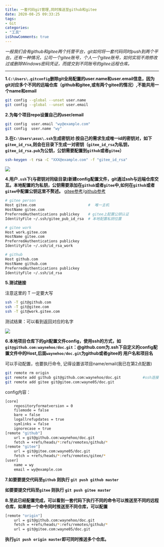```yaml
---
title: 一套代码git管理,同时推送至github和gitee
date: 2020-08-25 09:33:25
tags:
- Git
categories:
- "工具"
isShowComments: true
---
```


 <Boxx/> 

*一般我们会有github和gitee两个托管平台，git如何将一套代码同时push到两个平台。还有一种情况，公司一个gitee账号，个人一个gitee账号，如何实现不用修改过或删除Windows密码凭证，而提交到不同账号的gitee远程仓库。*

---

<!-- more -->

**1.`C:\Users\.gitconfig`删除git全局配置的user.name和user.email信息，因为git对应多个不同的远端仓库（github和gitee,或有两个gitee的情况）,不能共用一个name和email**

```bash
git config --global --unset user.name
git config --global --unset user.email
```

**2.为每个项目repo设置自己的user/email**

```bash
git config  user.email "wy@example.com"
git config  user.name "wy"
```

**3.在`C:\Users\asus\.ssh`生成密钥对:按自己的需求生成唯一id的密钥对，如下`gitee_id_rsa`,则会在目录下生成一对密钥（`gitee_id_rsa`为私钥，`gitee_id_rsa.pub`为公钥，公钥需要配置到`github`或者`gitee`）**

```bash
ssh-keygen -t rsa -C "XXX@example.com" -f "gitee_id_rsa"
```

![](/doc/img/tools/git-keys.png)

**4.用户`.ssh`下(与密钥对同级目录)新建config配置文件，git通过ssh与远端仓库交互。本地配置的为私钥，公钥需要添加在`github`或者`gitee`中,如何在`github`或者`gitee`中配置公钥这里不赘述。** [gitee参考](https://gitee.com/help/articles/4191#article-header0)/[github参考](https://docs.github.com/cn/github/authenticating-to-github/adding-a-new-ssh-key-to-your-github-account)

```bash
# gitee person
Host gitee.com                        #  唯一主机
HostName gitee.com
PreferredAuthentications publickey    # gitee上配置公钥认证
IdentityFile ~/.ssh/gitee_pub_id_rsa  # 本地配置私钥位置

# gitee work
Host work.gitee.com
HostName gitee.com
PreferredAuthentications publickey
IdentityFile ~/.ssh/id_rsa_work

# github
Host github.com
HostName github.com
PreferredAuthentications publickey
IdentityFile ~/.ssh/id_rsa
```

**5.测试链接**

注意这里的 T 一定要大写 

```bash
ssh -T git@github.com 
ssh -T git@gitee.com
ssh -T git@work.gitee.com
```

测试结果：可以看到返回对应的名字

![](/doc/img/tools/git-test.png)


**6.本地项目仓库下的git配置文件config，使用ssh的方式，如`git@github.com:waynehoo/doc.git`：@github.com为.ssh下自定义的config配置文件中的Host,后面`waynehoo/doc.git`为github或者gitee的 用户名和项目名**

可以手动配置，也要执行命令, 记得设置该项目name/email(我已在第2点配置)

```bash
git remote rm origin
git remote add github git@github.com:waynehoo/doc.git          #ssh连接方式
git remote add gitee git@gitee.com:wayne05/doc.git
```

config内容：
```bash
[core]
	repositoryformatversion = 0
	filemode = false
	bare = false
	logallrefupdates = true
	symlinks = false
	ignorecase = true
[remote "github"]
	url = git@github.com:waynehoo/doc.git
	fetch = +refs/heads/*:refs/remotes/github/*
[remote "gitee"]
	url = git@gitee.com:wayne05/doc.git
	fetch = +refs/heads/*:refs/remotes/gitee/*
[user]
	name = wy
	email = wy@example.com

```



**7.如要要提交代码至`github` 则执行 `git push github master`**

  **如要要提交代码至`gitee` 则执行 `git push gitee master`**



**8.至此已经配置完成，可以看到一套代码下执行不同的命令可以推送至不同的远程仓库，如果想一个命令同时推送至不同仓库，可以配置**

```bash
[remote "origin"]
	url = git@github.com:waynehoo/doc.git
	fetch = +refs/heads/*:refs/remotes/github/*
	url = git@gitee.com:wayne05/doc.git
```

**执行`git push origin master`即可同时推送多个仓库。**
